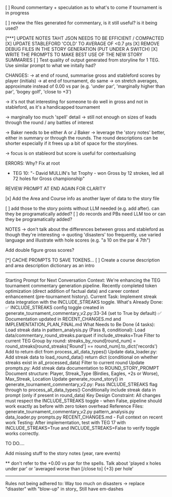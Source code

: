 [ ] Round commentary + speculation as to what's to come if tournament is in progress

[ ] review the files generated for commentary, is it still useful? is it being used?



[***] UPDATE NOTES TAHT JSON NEEDS TO BE EFFICIENT / COMPACTED
[X] UPDATE STABLEFORD 'COLD' TO AVERAGE OF <0.7 pts
[X] REMOVE DEBUG FILES IN THE STORY GENERATION (PUT UNDER A SWITCH)
[X] WRITE THE PROMPTS TO MAKE BEST USE OF THE NEW STORY SUMMARIES
[ ] Test quality of output generated from storyline for 1 TEG. Use similar prompt to what we initally had?

CHANGES:
-> at end of round, summarise gross and stableford scores by player (initials)
-> at end of tournament, do same
-> on stretch averages, approximate instead of 0.00 vs par (e.g. 'under par', 'marginally higher than par', 'bogey golf', 'close to +3')

-> it's not that interesting for someone to do well in gross and not in stableford, as it's a handicapped tournament

-> marginally too much 'spell' detail
-> still not enough on sizes of leads through the round / any battles of interest

-> Baker needs to be either A or J Baker
-> leverage the 'story notes' better, either in summary or through the rounds. The round descriptions can be shorter especially if it frees up a bit of space for the storylines.

-> focus is on stableord but score is useful for contextualising

ERRORS: Why? Fix at root

- TEG 10: "- David MULLIN's 1st Trophy - won Gross by 12 strokes, led all 72 holes for Gross championship"

REVIEW PROMPT AT END AGAIN FOR CLARITY


[x] Add the Area and Course info as another layer of data to the story file

[ ] add those to the story points without LLM needed (e.g. add after). can they be programatically added?
[ ] do records and PBs need LLM too or can they be programatically added?




NOTES
-> don't talk about the differences between gross and stableford as though they're interesting
-> quoting 'disasters' too frequently, use varied language and illustrate with hole scores (e.g. "a 10 on the par 4 7th")

Add double figure gross scores?

[*] CACHE PROMPTS TO SAVE TOKENS...
[ ] Create a course description and area description dictionary as an intro

----------------

Starting Prompt for Next Conversation
Context: We're enhancing the TEG tournament commentary generation pipeline. Recently completed token optimization (direct addition of factual data) and career context enhancement (pre-tournament history). Current Task: Implement streak data integration with the INCLUDE_STREAKS toggle. What's Already Done:
✅ INCLUDE_STREAKS config toggle created in generate_tournament_commentary_v2.py:33-34 (set to True by default)
✅ Documentation updated in RECENT_CHANGES.md and IMPLEMENTATION_PLAN_FINAL.md
What Needs to Be Done (4 tasks):
Load streak data in pattern_analysis.py (Pass 8, conditional):
Load data/commentary_round_streaks.parquet if include_streaks=True
Filter to current TEG
Group by round: streaks_by_round[round_num] = round_streaks[round_streaks['Round'] == round_num].to_dict('records')
Add to return dict from process_all_data_types()
Update data_loader.py:
Add streak data to load_round_data() return dict (conditional on whether streaks exist in all_processed_data)
Filter to current round
Update prompts.py:
Add streak data documentation to ROUND_STORY_PROMPT
Document structure: Player, Streak_Type (Birdies, Eagles, +2s or Worse), Max_Streak, Location
Update generate_round_story() in generate_tournament_commentary_v2.py:
Pass INCLUDE_STREAKS flag through to process_all_data_types()
Conditionally include streak data in prompt (only if present in round_data)
Key Design Constraint:
All changes must respect the INCLUDE_STREAKS toggle - when False, pipeline should work exactly as before with zero token overhead
Reference Files:
generate_tournament_commentary_v2.py
pattern_analysis.py
data_loader.py
prompts.py
RECENT_CHANGES.md - Full context on recent work
Testing: After implementation, test with TEG 17 with INCLUDE_STREAKS=True and INCLUDE_STREAKS=False to verify toggle works correctly.



TO DO....

Add missing stuff to the story notes (year, rare events)

** don't refer to the +0.00 vs par for the spells. Talk about 'played x holes under par' or 'averaged worse than [/close to] {+3} per hole'


---

Rules not being adhered to:
Way too much on disasters -> replace "disaster" with "blow-up" in story_
Still have em-dashes